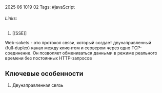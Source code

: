 2025 06 1019 02
Tags: #javaScript 
###### Links: 
1) [[SSE]]

Web-sokets - это протокол связи, который создает двунаправленный (full-duplex) канал между клиентом и сервером через одно TCP-соединение. Он позволяет обмениваться данными в режиме реального времени без постоянных HTTP-запросов
## Ключевые особенности
1) Двунаправленная связь